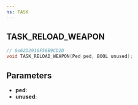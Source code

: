 ```yaml
---
ns: TASK
---
```

## TASK_RELOAD_WEAPON

```c
// 0x62D2916F56B9CD2D
void TASK_RELOAD_WEAPON(Ped ped, BOOL unused);
```

## Parameters
* **ped**:
* **unused**:

